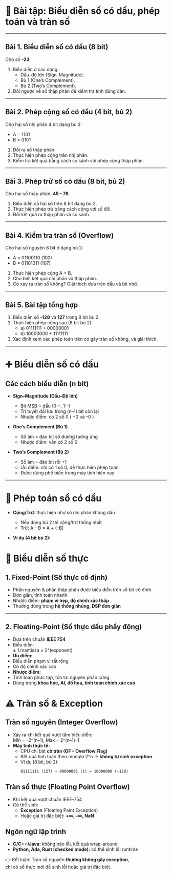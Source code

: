 # 📝 Bài tập: Biểu diễn số có dấu, phép toán và tràn số

---

## Bài 1. Biểu diễn số có dấu (8 bit)
Cho số **-23**.  
1. Biểu diễn ở các dạng:  
   - Dấu–độ lớn (Sign–Magnitude).  
   - Bù 1 (One’s Complement).  
   - Bù 2 (Two’s Complement).  
2. Đổi ngược về số thập phân để kiểm tra tính đúng đắn.  

---

## Bài 2. Phép cộng số có dấu (4 bit, bù 2)  
Cho hai số nhị phân 4 bit dạng bù 2:  
- A = 1101  
- B = 0101  

1. Đổi ra số thập phân.  
2. Thực hiện phép cộng trên nhị phân.  
3. Kiểm tra kết quả bằng cách so sánh với phép cộng thập phân.  

---

## Bài 3. Phép trừ số có dấu (8 bit, bù 2)  
Cho hai số thập phân: **45 – 78**.  

1. Biểu diễn cả hai số trên 8 bit dạng bù 2.  
2. Thực hiện phép trừ bằng cách cộng với số đối.  
3. Đổi kết quả ra thập phân và so sánh.  

---

## Bài 4. Kiểm tra tràn số (Overflow)  
Cho hai số nguyên 8 bit ở dạng bù 2:  
- A = 01100110 (102)  
- B = 01101011 (107)  

1. Thực hiện phép cộng A + B.  
2. Cho biết kết quả nhị phân và thập phân.  
3. Có xảy ra tràn số không? Giải thích dựa trên dấu và bit nhớ.  

---

## Bài 5. Bài tập tổng hợp  
1. Biểu diễn số **-128** và **127** trong 8 bit bù 2.  
2. Thực hiện phép cộng sau (8 bit bù 2):  
   - a) 01111111 + 00000001  
   - b) 10000000 + 11111111  
3. Xác định xem các phép toán trên có gây tràn số không, và giải thích.  

---

# ➕ Biểu diễn số có dấu

## Các cách biểu diễn (n bit)
- **Sign–Magnitude (Dấu–Độ lớn)**  
  - Bit MSB = dấu (0:+, 1:–)  
  - Trị tuyệt đối lưu trong (n–1) bit còn lại  
  - Nhược điểm: có 2 số 0 ( +0 và –0 )  

- **One’s Complement (Bù 1)**  
  - Số âm = đảo bit số dương tương ứng  
  - Nhược điểm: vẫn có 2 số 0  

- **Two’s Complement (Bù 2)**  
  - Số âm = đảo bit rồi +1  
  - Ưu điểm: chỉ có 1 số 0, dễ thực hiện phép toán  
  - Được dùng phổ biến trong máy tính hiện nay  

---

# 🧮 Phép toán số có dấu

- **Cộng/Trừ**: thực hiện như số nhị phân không dấu  
  - Nếu dùng bù 2 thì cộng/trừ thống nhất  
  - Trừ: A – B = A + (–B)  

- **Ví dụ (4 bit bù 2):**  
# 🔢 Biểu diễn số thực

## 1. Fixed-Point (Số thực cố định)
- Phần nguyên & phần thập phân được biểu diễn trên số bit cố định  
- Đơn giản, tính toán nhanh  
- Nhược điểm: **phạm vi hẹp, độ chính xác thấp**  
- Thường dùng trong **hệ thống nhúng, DSP đơn giản**

---

## 2. Floating-Point (Số thực dấu phẩy động)
- Dựa trên chuẩn **IEEE 754**  
- Biểu diễn:  
± 1.mantissa × 2^(exponent)
- **Ưu điểm:**  
- Biểu diễn phạm vi rất rộng  
- Có độ chính xác cao  
- **Nhược điểm:**  
- Tính toán phức tạp, tốn tài nguyên phần cứng  
- Dùng trong **khoa học, AI, đồ họa, tính toán chính xác cao**


# ⚠️ Tràn số & Exception

## Tràn số nguyên (Integer Overflow)
- Xảy ra khi kết quả vượt tầm biểu diễn:  
  Min = –2^(n–1), Max = 2^(n–1)–1  
- **Máy tính thực tế:**  
  - CPU chỉ bật **cờ tràn (OF – Overflow Flag)**  
  - Kết quả tính toán theo modulo 2^n → **không tự sinh exception**  
  - Ví dụ (8 bit, bù 2):  
    ```
    01111111 (127) + 00000001 (1) = 10000000 (–128)
    ```

## Tràn số thực (Floating Point Overflow)
- Khi kết quả vượt chuẩn IEEE-754  
- Có thể sinh:  
  - **Exception** (Floating Point Exception)  
  - Hoặc giá trị đặc biệt: **+∞, –∞, NaN**

## Ngôn ngữ lập trình
- **C/C++/Java:** không báo lỗi, kết quả wrap-around  
- **Python, Ada, Rust (checked mode):** có thể sinh lỗi runtime  

👉 Kết luận: Tràn số nguyên **thường không gây exception**,  
chỉ có số thực mới dễ sinh lỗi hoặc giá trị đặc biệt.

